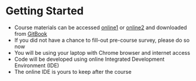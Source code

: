 # Getting Started

* Course materials can be accessed [online1](http://fe-intro-courseware.surge.sh/) or [online2](http://fe-intro-courseware.s3-website.us-east-2.amazonaws.com/) and downloaded from [GitBook](https://legacy.gitbook.com/download/pdf/book/vkhazin/fe-intro-courseware)
* If you did not have a chance to fill-out pre-course survey, please do so now
* You will be using your laptop with Chrome browser and internet access
* Code  will be developed using online Integrated Development Environment \(IDE\)
* The online IDE is yours to keep after the course
